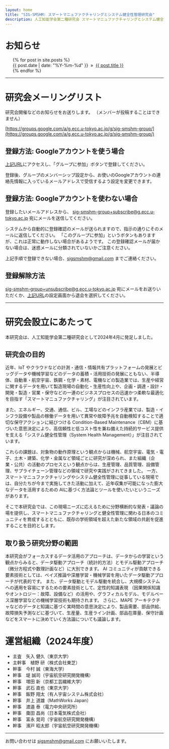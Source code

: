 ```yaml
---
layout: home
title: "SIG-SMSHM: スマートマニュファクチャリングとシステム健全性管理研究会"
description: 人工知能学会第二種研究会 スマートマニュファクチャリングとシステム健全性管理研究会（SIG-SMSHM）のウェブサイトです。
---
```


# お知らせ

<ol style="list-style-type: none;">
{% for post in site.posts %}
  <li>{{ post.date | date: "%Y-%m-%d" }} &nbsp;&raquo;&nbsp; <a href="{{ BASE_PATH }}{{ post.url }}">{{ post.title }}</a></li>
{% endfor %}
</ol>

* * *

# 研究会メーリングリスト

研究会開催などのお知らせをお送りします。
（メンバーが投稿することはできません）

[https://groups.google.com/a/g.ecc.u-tokyo.ac.jp/g/sig-smshm-group/](https://groups.google.com/a/g.ecc.u-tokyo.ac.jp/g/sig-smshm-group/)

## 登録方法: Googleアカウントを使う場合

[上記URL](https://groups.google.com/a/g.ecc.u-tokyo.ac.jp/g/sig-smshm-group/)にアクセスし、「グループに参加」ボタンで登録してください。

登録後、グループのメンバーシップ設定から、お使いのGoogleアカウントの連絡先情報に入っているメールアドレスで受信するよう設定を変更できます。

## 登録方法: Googleアカウントを使わない場合

登録したいメールアドレスから、 [sig-smshm-group+subscribe@g.ecc.u-tokyo.ac.jp](mailto:sig-smshm-group+subscribe@g.ecc.u-tokyo.ac.jp) 宛にメールを送信してください。

システムから自動的に登録確認のメールが送られますので、指示の通りにそのメールに返信してください。
「このグループに参加」というボタンもありますが、これは正常に動作しない場合があるようです。
この登録確認メールが届かない場合は、迷惑メールに分類されていないかご注意ください。

上記手順で登録できない場合、[sigsmshm@gmail.com](mailto:sigsmshm@gmail.com) までご連絡ください。

## 登録解除方法

[sig-smshm-group+unsubscribe@g.ecc.u-tokyo.ac.jp](mailto:sig-smshm-group+unsubscribe@g.ecc.u-tokyo.ac.jp) 宛にメールをお送りいただくか、[上記URL](https://groups.google.com/a/g.ecc.u-tokyo.ac.jp/g/sig-smshm-group/)の設定画面から退会を選択してください。

* * *

# 研究会設立にあたって

本研究会は、人工知能学会第二種研究会として2024年4月に発足しました。

## 研究会の目的

近年、IoT やクラウドなどの計測・通信・情報共有プラットフォームの発展とビッグデータや機械学習などのデータの蓄積・活用技術の発展にともない、半導体、自動車・航空宇宙、鉄鋼・化学・素材、電機などの製造業では、生産や経営に関するデータを用いて製造現場の自動化・生産性向上や、企画・調達・設計・開発・製造・営業・保守などの一連のビジネスプロセスの迅速かつ柔軟な最適化を目指す「スマートマニュファクチャリング」が注目されています。

また、エネルギー、交通、通信、ビル、工場などのインフラ産業では、製造・インフラ設備や製品の稼働データを用いて異常や故障予兆を自動検知することで適切な保守アクションに結びつける Condition-Based Maintenance（CBM）に基づいた意思決定により、高信頼性と低コスト性を兼ね備えた持続的サービス提供を支える「システム健全性管理（System Health Management）」が注目されています。

これらの課題は、対象物の動作原理という観点からは機械、航空宇宙、電気・電子、土木・建築、化学・金属など領域ごとに研究が深められ、また組織（企業・公共）の活動のプロセスという観点からは、生産管理、品質管理、設備管理、サプライチェーン管理などの領域で研究や実践がされてきました。
一方、スマートマニュファクチャリングやシステム健全性管理に従事している現場では、自分たちが今まで実施してきた活動に加えて、近年収集が可能になった膨大なデータを活用するための AIに基づく方法論とツールを使いたいというニーズがあります。

そこで本研究会では、この現場ニーズに応えるために分野横断的な発表・議論の場を提供し、スマートマニュファクチャリングと健全性管理に関わる日本のコミュニティを育成するとともに、既存の学術領域を超えた新たな領域の共創を促進することを目的とします。

## 取り扱う研究分野の範囲

本研究会がフォーカスするデータ活用のアプローチは、データからの学習という観点からみると、データ駆動アプローチ（統計的方法）とモデル駆動アプローチ（微分方程式や数理計画など）に大別できます。
AI コミュニティが貢献できる要素技術としては、ベイズ推論や深層学習・機械学習を用いたデータ駆動アプローチが代表的です。
また、データ駆動とモデル駆動を統合し、大規模システムへの適用を容易にするための要素技術として、定性的知識表現 （因果関係知識やオントロジー：故障、設備など）の活用や、グラフィカルモデル、モデルベース深層学習などの機械学習技術も期待されます。
さらに、MAPE アーキテクチャなどのデータと知識に基づく実時間の意思決定により、製品需要、部品供給、故障損失予測などに基づいて、生産量、生産ライン計画、部品在庫量、保守計画などをスマートに決めていく方法論についても議論します。

# 運営組織（2024年度）

- 主査　矢入 健久（東京大学）
- 主幹事　植野 研（株式会社東芝）
- 幹事　今村 誠（東海大学）
- 幹事　堤 誠司（宇宙航空研究開発機構）
- 幹事　増田 新（京都工芸繊維大学）
- 幹事　武石 直也（東京大学）
- 幹事　飯野 翔太（有人宇宙システム株式会社）
- 幹事　井上 道雄（MathWorks Japan）
- 幹事　渡邉 泰（電力中央研究所）
- 幹事　棗田 昌尚（日本電気株式会社）
- 幹事　富永 晃司（宇宙航空研究開発機構）
- 幹事　濱戸 昭太郎（宇宙航空研究開発機構）

* * *

お問い合わせは [sigsmshm@gmail.com](mailto:sigsmshm@gmail.com) にお願いいたします。
